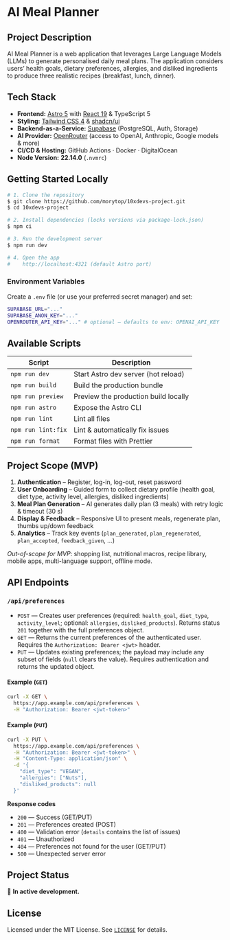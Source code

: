 # AI Meal Planner

## Project Description

AI Meal Planner is a web application that leverages Large Language Models (LLMs) to generate personalised daily meal plans. The application considers users’ health goals, dietary preferences, allergies, and disliked ingredients to produce three realistic recipes (breakfast, lunch, dinner).

## Tech Stack

- **Frontend:** [Astro 5](https://astro.build) with [React 19](https://react.dev) & TypeScript 5
- **Styling:** [Tailwind CSS 4](https://tailwindcss.com) & [shadcn/ui](https://ui.shadcn.com)
- **Backend-as-a-Service:** [Supabase](https://supabase.com) (PostgreSQL, Auth, Storage)
- **AI Provider:** [OpenRouter](https://openrouter.ai) (access to OpenAI, Anthropic, Google models & more)
- **CI/CD & Hosting:** GitHub Actions · Docker · DigitalOcean
- **Node Version:** **22.14.0** (`.nvmrc`)

## Getting Started Locally

```bash
# 1. Clone the repository
$ git clone https://github.com/morytop/10xdevs-project.git
$ cd 10xdevs-project

# 2. Install dependencies (locks versions via package-lock.json)
$ npm ci

# 3. Run the development server
$ npm run dev

# 4. Open the app
#    http://localhost:4321 (default Astro port)
```

### Environment Variables

Create a `.env` file (or use your preferred secret manager) and set:

```bash
SUPABASE_URL="..."
SUPABASE_ANON_KEY="..."
OPENROUTER_API_KEY="..." # optional – defaults to env: OPENAI_API_KEY
```

## Available Scripts

| Script             | Description                          |
| ------------------ | ------------------------------------ |
| `npm run dev`      | Start Astro dev server (hot reload)  |
| `npm run build`    | Build the production bundle          |
| `npm run preview`  | Preview the production build locally |
| `npm run astro`    | Expose the Astro CLI                 |
| `npm run lint`     | Lint all files                       |
| `npm run lint:fix` | Lint & automatically fix issues      |
| `npm run format`   | Format files with Prettier           |

## Project Scope (MVP)

1. **Authentication** – Register, log-in, log-out, reset password
2. **User Onboarding** – Guided form to collect dietary profile (health goal, diet type, activity level, allergies, disliked ingredients)
3. **Meal Plan Generation** – AI generates daily plan (3 meals) with retry logic & timeout (30 s)
4. **Display & Feedback** – Responsive UI to present meals, regenerate plan, thumbs up/down feedback
5. **Analytics** – Track key events (`plan_generated`, `plan_regenerated`, `plan_accepted`, `feedback_given`, …)

_Out-of-scope for MVP_: shopping list, nutritional macros, recipe library, mobile apps, multi-language support, offline mode.

## API Endpoints

### `/api/preferences`

- `POST` — Creates user preferences (required: `health_goal`, `diet_type`, `activity_level`; optional: `allergies`, `disliked_products`). Returns status `201` together with the full preferences object.
- `GET` — Returns the current preferences of the authenticated user. Requires the `Authorization: Bearer <jwt>` header.
- `PUT` — Updates existing preferences; the payload may include any subset of fields (`null` clears the value). Requires authentication and returns the updated object.

#### Example (`GET`)

```bash
curl -X GET \
  https://app.example.com/api/preferences \
  -H "Authorization: Bearer <jwt-token>"
```

#### Example (`PUT`)

```bash
curl -X PUT \
  https://app.example.com/api/preferences \
  -H "Authorization: Bearer <jwt-token>" \
  -H "Content-Type: application/json" \
  -d '{
    "diet_type": "VEGAN",
    "allergies": ["Nuts"],
    "disliked_products": null
  }'
```

**Response codes**

- `200` — Success (GET/PUT)
- `201` — Preferences created (POST)
- `400` — Validation error (`details` contains the list of issues)
- `401` — Unauthorized
- `404` — Preferences not found for the user (GET/PUT)
- `500` — Unexpected server error

## Project Status

🚧 **In active development.**

## License

Licensed under the MIT License. See [`LICENSE`](LICENSE) for details.
